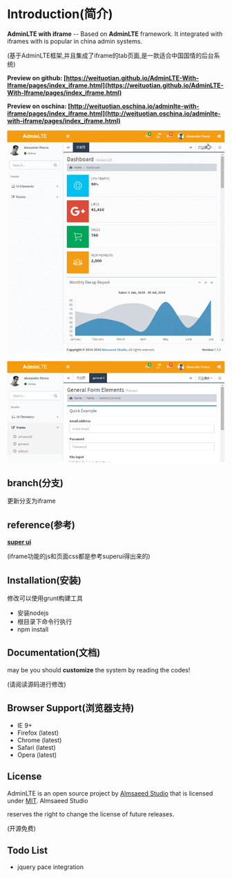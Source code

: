 Introduction(简介)
================

**AdminLTE with iframe** -- Based on **AdminLTE** framework. It integrated with iframes with is popular in china admin systems.

(基于AdminLTE框架,并且集成了iframe的tab页面,是一款适合中国国情的后台系统)

**Preview on github: [https://weituotian.github.io/AdminLTE-With-Iframe/pages/index_iframe.html](https://weituotian.github.io/AdminLTE-With-Iframe/pages/index_iframe.html)**

**Preview on oschina: [http://weituotian.oschina.io/adminlte-with-iframe/pages/index_iframe.html](http://weituotian.oschina.io/adminlte-with-iframe/pages/index_iframe.html)**


![preview image1](preview/GIF.gif)

![preview image2](preview/img1.png)


branch(分支)
----------
更新分支为iframe

reference(参考)
-------------
**[super ui](https://github.com/tzhsweet/superui)**

(iframe功能的js和页面css都是参考superui得出来的)

Installation(安装)
----------------
修改可以使用grunt构建工具

- 安装nodejs
- 根目录下命令行执行
- npm install

Documentation(文档)
-----------------
may be you should **customize** the system by reading the codes!

(请阅读源码进行修改)

Browser Support(浏览器支持)
----------------------
- IE 9+
- Firefox (latest)
- Chrome (latest)
- Safari (latest)
- Opera (latest)


License
-------
AdminLTE is an open source project by [Almsaeed Studio](https://almsaeedstudio.com) that is licensed under [MIT](http://opensource.org/licenses/MIT). Almsaeed Studio

reserves the right to change the license of future releases.

(开源免费)

Todo List
---------
- jquery pace integration
